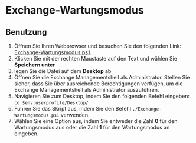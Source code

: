 # Exchange-Wartungsmodus
## Benutzung

1. Öffnen Sie Ihren Webbrowser und besuchen Sie den folgenden Link: [Exchange-Wartungsmodus.ps1](https://raw.githubusercontent.com/Try-Homelab/Exchange-Wartungsmodus/main/Exchange-Wartungsmodus.ps1).
2. Klicken Sie mit der rechten Maustaste auf den Text und wählen Sie **Speichern unter**
3. legen Sie die Datei auf dem **Desktop** ab
5. Öffnen Sie die Exchange Managementshell als Administrator. Stellen Sie sicher, dass Sie über ausreichende Berechtigungen verfügen, um die Exchange Managementshell als Administrator auszuführen.
6. Navigieren Sie zum Desktop, indem Sie den folgenden Befehl eingeben: `cd $env:userprofile/Desktop/`
7. Führen Sie das Skript aus, indem Sie den Befehl `./Exchange-Wartungsmodus.ps1` verwenden.
8. Wählen Sie eine Option aus, indem Sie entweder die Zahl **0** für den Wartungsmodus aus oder die Zahl **1** für den Wartungsmodus an eingeben.
